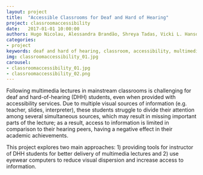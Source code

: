 ```yaml
---
layout: project
title:  "Accessible Classrooms for Deaf and Hard of Hearing"
project: classroomaccessibility
date:   2017-01-01 10:00:00
authors: Hugo Nicolau, Alessandra Brandão, Shreya Tadas, Vicki L. Hanson
categories:
- project
keywords: deaf and hard of hearing, classroom, accessibility, multimedia, attention, presentation, learning
img: classroomaccessibility_01.jpg
carousel:
- classroomaccessibility_01.jpg
- classroomaccessibility_02.png
---
```

Following multimedia lectures in mainstream classrooms is challenging for deaf and hard-of-hearing (DHH) students, even when provided with accessibility services. Due to multiple visual sources of information (e.g. teacher, slides, interpreter), these students struggle to divide their attention among several simultaneous sources, which may result in missing important parts of the lecture; as a result, access to information is limited in comparison to their hearing peers, having a negative effect in their academic achievements. 

This project explores two main approaches: 1) providing tools for instructor of DHH students for better delivery of multimedia lectures and 2) use eyewear computers to reduce visual dispersion and increase access to information.
